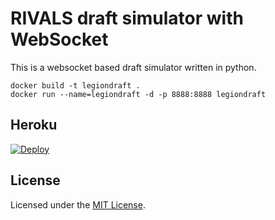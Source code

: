 # RIVALS draft simulator with WebSocket

This is a websocket based draft simulator written in python.

```
docker build -t legiondraft .
docker run --name=legiondraft -d -p 8888:8888 legiondraft
```

## Heroku 
[![Deploy](https://www.herokucdn.com/deploy/button.svg)](https://heroku.com/deploy)

## License

Licensed under the [MIT License](LICENSE).
